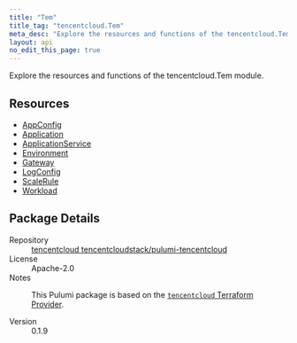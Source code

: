 ```yaml
---
title: "Tem"
title_tag: "tencentcloud.Tem"
meta_desc: "Explore the resources and functions of the tencentcloud.Tem module."
layout: api
no_edit_this_page: true
---
```


<!-- WARNING: this file was generated by Pulumi Docs Generator. -->
<!-- Do not edit by hand unless you're certain you know what you are doing! -->

Explore the resources and functions of the tencentcloud.Tem module.

<h2 id="resources">Resources</h2>
<ul class="api">
    <li><a href="appconfig/" title="AppConfig"><span class="api-symbol api-symbol--resource"></span>AppConfig</a></li>
    <li><a href="application/" title="Application"><span class="api-symbol api-symbol--resource"></span>Application</a></li>
    <li><a href="applicationservice/" title="ApplicationService"><span class="api-symbol api-symbol--resource"></span>ApplicationService</a></li>
    <li><a href="environment/" title="Environment"><span class="api-symbol api-symbol--resource"></span>Environment</a></li>
    <li><a href="gateway/" title="Gateway"><span class="api-symbol api-symbol--resource"></span>Gateway</a></li>
    <li><a href="logconfig/" title="LogConfig"><span class="api-symbol api-symbol--resource"></span>LogConfig</a></li>
    <li><a href="scalerule/" title="ScaleRule"><span class="api-symbol api-symbol--resource"></span>ScaleRule</a></li>
    <li><a href="workload/" title="Workload"><span class="api-symbol api-symbol--resource"></span>Workload</a></li>
</ul>

<h2 id="package-details">Package Details</h2>
<dl class="package-details">
	<dt>Repository</dt>
	<dd><a href="https://github.com/tencentcloudstack/pulumi-tencentcloud">tencentcloud tencentcloudstack/pulumi-tencentcloud</a></dd>
	<dt>License</dt>
	<dd>Apache-2.0</dd>
	<dt>Notes</dt>
	<dd><p>This Pulumi package is based on the <a href="https://github.com/tencentcloudstack/terraform-provider-tencentcloud"><code>tencentcloud</code> Terraform Provider</a>.</p>
</dd>
	<dt>Version</dt>
	<dd>0.1.9</dd>
</dl>


